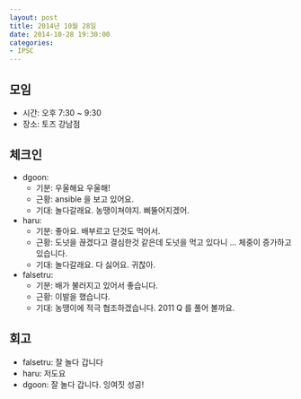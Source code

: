 ```yaml
---
layout: post
title: 2014년 10월 28일
date: 2014-10-28 19:30:00
categories:
- IPSC
---
```


## 모임

* 시간: 오후 7:30 ~ 9:30
* 장소: 토즈 강남점

## 체크인

* dgoon:
  * 기분: 우울해요 우울해!
  * 근황: ansible 을 보고 있어요.
  * 기대: 놀다갈래요. 농땡이쳐야지. 삐뚤어지겠어.
* haru:
  * 기분: 좋아요. 배부르고 단것도 먹어서.
  * 근황: 도넛을 끊겠다고 결심한것 같은데 도넛을 먹고 있다니 ... 체중이 증가하고 있습니다.
  * 기대: 놀다갈래요. 다 싫어요. 귀찮아.
* falsetru:
  * 기분: 배가 불러지고 있어서 좋습니다.
  * 근황: 이발을 했습니다.
  * 기대: 농땡이에 적극 협조하겠습니다. 2011 Q 를 풀어 볼까요.

## 회고
* falsetru: 잘 놀다 갑니다
* haru: 저도요
* dgoon: 잘 놀다 갑니다. 잉여짓 성공!
